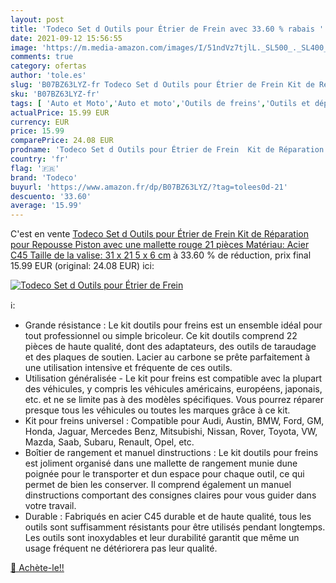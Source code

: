 ```yaml
---
layout: post
title: 'Todeco Set d Outils pour Étrier de Frein avec 33.60 % rabais '
date: 2021-09-12 15:56:55
image: 'https://m.media-amazon.com/images/I/51ndVz7tjlL._SL500_._SL400_.jpg'
comments: true
category: ofertas
author: 'tole.es'
slug: 'B07BZ63LYZ-fr Todeco Set d Outils pour Étrier de Frein Kit de Réparation...'
sku: 'B07BZ63LYZ-fr'
tags: [ 'Auto et Moto','Auto et moto','Outils de freins','Outils et dépannage','Outils pour étrier de freins','todeco', ]
actualPrice: 15.99 EUR
currency: EUR
price: 15.99
comparePrice: 24.08 EUR
prodname: 'Todeco Set d Outils pour Étrier de Frein  Kit de Réparation pour Repousse Piston  avec une mallette rouge  21 pièces  Matériau: Acier C45  Taille de la valise: 31 x 21 5 x 6 cm'
country: 'fr'
flag: '🇫🇷'
brand: 'Todeco'
buyurl: 'https://www.amazon.fr/dp/B07BZ63LYZ/?tag=tolees0d-21'
descuento: '33.60'
average: '15.99'
---
```


C'est en vente [Todeco Set d Outils pour Étrier de Frein  Kit de Réparation pour Repousse Piston  avec une mallette rouge  21 pièces  Matériau: Acier C45  Taille de la valise: 31 x 21 5 x 6 cm](https://www.amazon.fr/dp/B07BZ63LYZ/?tag=tolees0d-21)  à  33.60 % de réduction, prix final  15.99 EUR (original: 24.08 EUR) ici:

[![Todeco Set d Outils pour Étrier de Frein](https://m.media-amazon.com/images/I/51ndVz7tjlL._SL500_._SL400_.jpg)](https://www.amazon.fr/dp/B07BZ63LYZ/?tag=tolees0d-21)

ℹ️:

- Grande résistance : Le kit doutils pour freins est un ensemble idéal pour tout professionnel ou simple bricoleur. Ce kit doutils comprend 22 pièces de haute qualité, dont des adaptateurs, des outils de taraudage et des plaques de soutien. Lacier au carbone se prête parfaitement à une utilisation intensive et fréquente de ces outils.
- Utilisation généralisée - Le kit pour freins est compatible avec la plupart des véhicules, y compris les véhicules américains, européens, japonais, etc. et ne se limite pas à des modèles spécifiques. Vous pourrez réparer presque tous les véhicules ou toutes les marques grâce à ce kit.
- Kit pour freins universel : Compatible pour Audi, Austin, BMW, Ford, GM, Honda, Jaguar, Mercedes Benz, Mitsubishi, Nissan, Rover, Toyota, VW, Mazda, Saab, Subaru, Renault, Opel, etc.
- Boîtier de rangement et manuel dinstructions : Le kit doutils pour freins est joliment organisé dans une mallette de rangement munie dune poignée pour le transporter et dun espace pour chaque outil, ce qui permet de bien les conserver. Il comprend également un manuel dinstructions comportant des consignes claires pour vous guider dans votre travail.
- Durable : Fabriqués en acier C45 durable et de haute qualité, tous les outils sont suffisamment résistants pour être utilisés pendant longtemps. Les outils sont inoxydables et leur durabilité garantit que même un usage fréquent ne détériorera pas leur qualité.

[🛒 Achète-le!!](https://www.amazon.fr/dp/B07BZ63LYZ/?tag=tolees0d-21)
